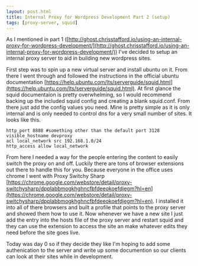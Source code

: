 ```yaml
---
layout: post.html
title: Internal Proxy for Wordpress Development Part 2 (setup)
tags: [proxy-server, squid]
---
```


As I mentioned in part 1 ([http://ghost.chrisstafford.io/using-an-internal-proxy-for-wordpress-development/](http://ghost.chrisstafford.io/using-an-internal-proxy-for-wordpress-development/)) I've decided to setup an internal proxy server to aid in building new wordpress sites.

First step was to spin up a new virtual server and install ubuntu on it. From there I went through and followed the instructions in the official ubuntu documentation [https://help.ubuntu.com/lts/serverguide/squid.html](https://help.ubuntu.com/lts/serverguide/squid.html). At first glance the squid documentaion is pretty overwhelming, so I would recommend backing up the included squid config and creating a blank squid.conf. From there just add the config values you need. Mine is pretty simple as it is only internal and is only needed to control dns for a very small number of sites. It looks like this.

    http_port 8888 #something other than the default port 3128
    visible_hostname devproxy
    acl local_network src 192.168.1.0/24
    http_access allow local_network
From here I needed a way for the people entering the content to easily switch the proxy on and off. Luckily there are tons of browser extensions out there to handle this for you. Because everyone in the office uses chrome I went with Proxy Switchy Sharp [https://chrome.google.com/webstore/detail/proxy-switchysharp/dpplabbmogkhghncfbfdeeokoefdjegm?hl=en](https://chrome.google.com/webstore/detail/proxy-switchysharp/dpplabbmogkhghncfbfdeeokoefdjegm?hl=en). I installed it into all of there browsers and built a profile that points to the proxy server and showed them how to use it. Now whenever we have a new site I just add the entry into the hosts file of the proxy server and restart squid and they can use the extension to access the site an make whatever edits they need before the site goes live.

Today was day 0 so if they decide they like I'm hoping to add some authenication to the server and write up some documention so our clients can look at their sites while in development.
